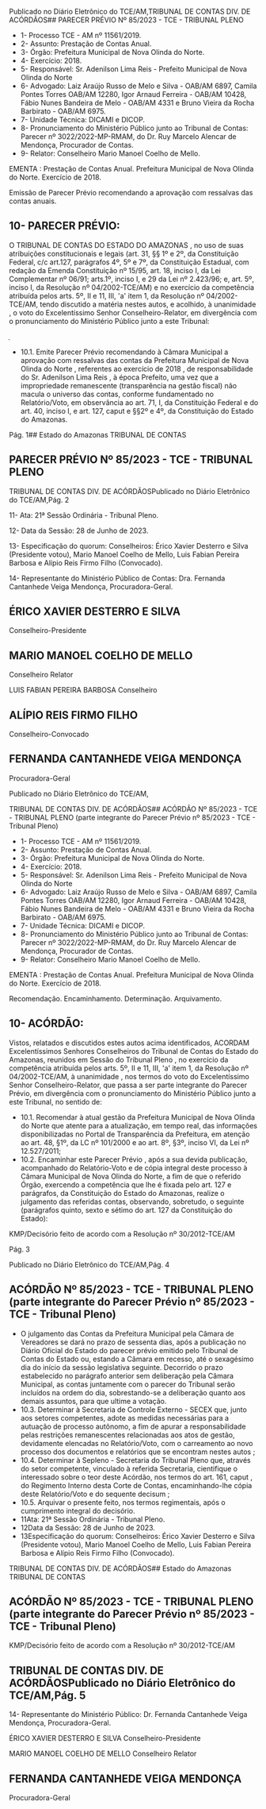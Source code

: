 Publicado  no  Diário  Eletrônico do TCE/AM,TRIBUNAL DE CONTAS DIV. DE ACÓRDÃOS## PARECER PRÉVIO Nº 85/2023 - TCE - TRIBUNAL PLENO

- 1- Processo TCE - AM nº 11561/2019.
- 2- Assunto: Prestação de Contas Anual.
- 3- Órgão: Prefeitura Municipal de Nova Olinda do Norte.
- 4- Exercício: 2018.
- 5- Responsável: Sr. Adenilson Lima Reis - Prefeito Municipal de Nova Olinda do Norte
- 6- Advogado: Laiz Araújo Russo de Melo e Silva - OAB/AM 6897, Camila Pontes Torres OAB/AM 12280, Igor Arnaud Ferreira - OAB/AM 10428, Fábio Nunes Bandeira de Melo - OAB/AM 4331 e Bruno Vieira da Rocha Barbirato - OAB/AM 6975.
- 7- Unidade Técnica: DICAMI e DICOP.
- 8- Pronunciamento  do  Ministério  Público  junto  ao  Tribunal  de  Contas: Parecer  nº 3022/2022-MP-RMAM,  do  Dr.  Ruy  Marcelo  Alencar  de  Mendonça,  Procurador  de Contas.
- 9- Relator: Conselheiro Mario Manoel Coelho de Mello.

EMENTA :  Prestação  de  Contas  Anual.    Prefeitura Municipal  de  Nova  Olinda  do  Norte.    Exercício  de 2018.

Emissão de Parecer Prévio recomendando a aprovação com ressalvas das contas anuais.

## 10-  PARECER PRÉVIO:

O  TRIBUNAL  DE  CONTAS  DO  ESTADO  DO  AMAZONAS ,  no  uso  de  suas atribuições  constitucionais  e  legais  (art.  31,  §§  1º  e  2º,  da  Constituição  Federal,  c/c art.127,  parágrafos  4º,  5º  e  7º,  da  Constituição  Estadual,  com  redação  da  Emenda Constituição nº 15/95, art. 18, inciso I, da Lei Complementar nº 06/91; arts.1º, inciso I, e 29  da  Lei  nº  2.423/96;  e,  art.  5º,  inciso  I,  da  Resolução  nº  04/2002-TCE/AM)  e  no exercício da competência atribuída pelos arts. 5º, II e 11, III, 'a' item 1, da Resolução nº 04/2002-TCE/AM, tendo discutido a matéria nestes autos, e acolhido, à unanimidade , o voto do Excelentíssimo Senhor Conselheiro-Relator, em divergência com o pronunciamento do Ministério Público junto a este Tribunal:

ֻ

- 10.1. Emite Parecer Prévio recomendando à Câmara Municipal a aprovação  com  ressalvas das  contas  da Prefeitura  Municipal  de Nova Olinda do Norte , referentes ao exercício de 2018 , de responsabilidade do Sr. Adenilson Lima Reis ,  à  época Prefeito, uma vez que a impropriedade remanescente (transparência na gestão fiscal) não macula o universo das contas, conforme  fundamentado  no Relatório/Voto, em observância ao art. 71, I, da Constituição Federal e do  art.  40,  inciso  I,  e  art.  127, caput e  §§2º  e  4º,  da  Constituição  do Estado do Amazonas.

Pág. 1## Estado do Amazonas TRIBUNAL DE CONTAS

## PARECER PRÉVIO Nº 85/2023 - TCE - TRIBUNAL PLENO

TRIBUNAL DE CONTAS DIV. DE ACÓRDÃOSPublicado  no  Diário  Eletrônico do TCE/AM,Pág. 2

11- Ata: 21ª Sessão Ordinária - Tribunal Pleno.

12- Data da Sessão: 28 de Junho de 2023.

13- Especificação do quorum: Conselheiros: Érico Xavier Desterro e Silva (Presidente votou), Mario Manoel Coelho de Mello, Luis Fabian Pereira Barbosa e Alípio Reis Firmo Filho (Convocado).

14-  Representante do Ministério Público de Contas: Dra. Fernanda Cantanhede Veiga Mendonça, Procuradora-Geral.

## ÉRICO XAVIER DESTERRO E SILVA

Conselheiro-Presidente

## MARIO MANOEL COELHO DE MELLO

Conselheiro Relator

LUIS FABIAN PEREIRA BARBOSA Conselheiro

## ALÍPIO REIS FIRMO FILHO

Conselheiro-Convocado

## FERNANDA CANTANHEDE VEIGA MENDONÇA

Procuradora-Geral

Publicado  no  Diário  Eletrônico do TCE/AM,

TRIBUNAL DE CONTAS DIV. DE ACÓRDÃOS## ACÓRDÃO Nº 85/2023 - TCE - TRIBUNAL PLENO (parte integrante do Parecer Prévio nº 85/2023 - TCE - Tribunal Pleno)

- 1- Processo TCE - AM nº 11561/2019.
- 2- Assunto: Prestação de Contas Anual.
- 3- Órgão: Prefeitura Municipal de Nova Olinda do Norte.
- 4- Exercício: 2018.
- 5- Responsável: Sr. Adenilson Lima Reis - Prefeito Municipal de Nova Olinda do Norte
- 6- Advogado: Laiz Araújo Russo de Melo e Silva - OAB/AM 6897, Camila Pontes Torres OAB/AM 12280, Igor Arnaud Ferreira - OAB/AM 10428, Fábio Nunes Bandeira de Melo - OAB/AM 4331 e Bruno Vieira da Rocha Barbirato - OAB/AM 6975.
- 7- Unidade Técnica: DICAMI e DICOP.
- 8- Pronunciamento  do  Ministério  Público  junto  ao  Tribunal  de  Contas: Parecer  nº 3022/2022-MP-RMAM,  do  Dr.  Ruy  Marcelo  Alencar  de  Mendonça,  Procurador  de Contas.
- 9- Relator: Conselheiro Mario Manoel Coelho de Mello.

EMENTA :  Prestação  de  Contas  Anual.    Prefeitura Municipal  de  Nova  Olinda  do  Norte.  Exercício  de 2018.

Recomendação.  Encaminhamento.  Determinação. Arquivamento.

## 10-  ACÓRDÃO:

Vistos,  relatados  e  discutidos  estes  autos  acima  identificados, ACORDAM Excelentíssimos Senhores Conselheiros do Tribunal de Contas do Estado do Amazonas, reunidos em Sessão do Tribunal Pleno , no exercício da competência atribuída pelos arts. 5º, II e 11, III, 'a' item 1, da Resolução nº 04/2002-TCE/AM, à unanimidade , nos termos do voto do Excelentíssimo Senhor Conselheiro-Relator, que passa a ser parte integrante do Parecer Prévio, em divergência com o pronunciamento do Ministério Público junto a este Tribunal, no sentido de:

- 10.1. Recomendar à atual gestão da Prefeitura Municipal de Nova Olinda do Norte que atente para a atualização, em tempo real, das informações disponibilizadas no Portal de Transparência da Prefeitura, em atenção ao art. 48, §1º, da LC nº 101/2000 e ao art. 8º, §3º, inciso VI, da Lei nº 12.527/2011;
- 10.2. Encaminhar este Parecer  Prévio , após  a  sua  devida  publicação, acompanhado  do  Relatório-Voto  e  de  cópia  integral  deste  processo  à Câmara  Municipal  de  Nova  Olinda  do  Norte,  a  fim  de  que  o  referido Órgão,  exercendo  a  competência  que  lhe  é  fixada  pelo  art.  127  e parágrafos, da Constituição do Estado do Amazonas, realize o julgamento  das  referidas  contas,  observando,  sobretudo,  o  seguinte (parágrafos  quinto,  sexto  e  sétimo  do  art.  127  da  Constituição  do Estado):

KMP/Decisório feito de acordo com a Resolução nº 30/2012-TCE/AM

Pág. 3

Publicado  no  Diário  Eletrônico do TCE/AM,Pág. 4

## ACÓRDÃO Nº 85/2023 - TCE - TRIBUNAL PLENO (parte integrante do Parecer Prévio nº 85/2023 - TCE - Tribunal Pleno)

- O julgamento das Contas da Prefeitura Municipal pela Câmara de Vereadores se dará no prazo de sessenta dias, após a publicação no Diário Oficial do Estado do parecer prévio emitido pelo Tribunal de Contas do Estado ou, estando a Câmara em recesso, até o sexagésimo  dia do início da sessão  legislativa  seguinte.  Decorrido  o  prazo estabelecido no parágrafo anterior sem deliberação  pela  Câmara  Municipal,  as  contas juntamente  com  o  parecer  do  Tribunal  serão incluídos  na  ordem  do  dia,  sobrestando-se  a deliberação  quanto  aos  demais  assuntos,  para que ultime a votação.
- 10.3. Determinar à Secretaria de Controle Externo - SECEX que, junto aos setores competentes, adote as medidas necessárias para a autuação de  processo  autônomo,  a  fim  de  apurar  a  responsabilidade  pelas restrições remanescentes relacionadas aos atos de gestão, devidamente  elencadas  no  Relatório/Voto, com  o  carreamento  ao novo  processo  dos  documentos  e  relatórios  que  se  encontram nestes autos ;
- 10.4. Determinar à Sepleno - Secretaria do Tribunal Pleno que, através do setor competente, vinculado à referida Secretaria, cientifique o interessado sobre o teor deste Acórdão, nos termos do art. 161, caput , do Regimento Interno desta Corte de Contas, encaminhando-lhe cópia deste Relatório/Voto e do sequente decisum ;
- 10.5. Arquivar o presente feito, nos termos regimentais, após o cumprimento integral do decisório.
- 11Ata: 21ª Sessão Ordinária - Tribunal Pleno.
- 12Data da Sessão: 28 de Junho de 2023.
- 13Especificação do quorum: Conselheiros: Érico Xavier Desterro e Silva (Presidente votou), Mario Manoel Coelho de Mello, Luis Fabian Pereira Barbosa e Alípio Reis Firmo Filho (Convocado).

TRIBUNAL DE CONTAS DIV. DE ACÓRDÃOS## Estado do Amazonas TRIBUNAL DE CONTAS

## ACÓRDÃO Nº 85/2023 - TCE - TRIBUNAL PLENO (parte integrante do Parecer Prévio nº 85/2023 - TCE - Tribunal Pleno)

KMP/Decisório feito de acordo com a Resolução nº 30/2012-TCE/AM

## TRIBUNAL DE CONTAS DIV. DE ACÓRDÃOSPublicado  no  Diário  Eletrônico do TCE/AM,Pág. 5

14-  Representante do Ministério Público: Dr. Fernanda Cantanhede Veiga Mendonça, Procuradora-Geral.

ÉRICO XAVIER DESTERRO E SILVA Conselheiro-Presidente

MARIO MANOEL COELHO DE MELLO Conselheiro Relator

## FERNANDA CANTANHEDE VEIGA MENDONÇA

Procuradora-Geral
